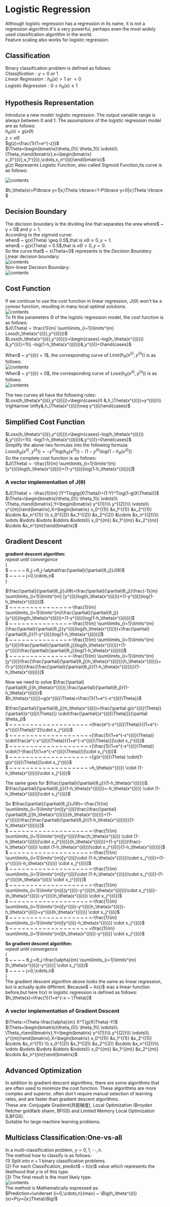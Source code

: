 # Logistic Regression
Although logistic regression has a regression in its name, it is not a regression algorithm.It's a very powerful, perhaps even the most widely used classification algorithm in the world.  
Feature scaling also works for logistic regression.
## Classification
Binary classification problem is defined as follows:  
$Classification: y = 0 ~ or ~ 1$   
$Linear ~ Regression:h_\theta(x) >1 ~ or ~ <0$  
$Logistic ~ Regression: 0 \leq h_\theta(x) \leq1$
## Hypothesis Representation
Introduce a new model: logistic regression. The output variable range is always between 0 and 1. The assumptions of the logistic regression model are as follows:  
$h_\theta(x)=g(x\Theta)$   
$z=x\Theta$  
$g(z)=\frac{1}{1+e^{-z}}$  
$\Theta=\begin{bmatrix}\theta_0\\\ \theta_1\\\ \vdots\\\ \Theta_n\end{bmatrix},x=\begin{bmatrix} x_0^{(i)},x_1^{(i)},\cdots,x_n^{(i)}\end{bmatrix}$   
$g(z)$ Represents Logistic Function, also called Sigmoid Function,its curve is as follows:  
  
![contents](https://github.com/MzjHarley/Machine-Learning/blob/main/IMG/Logistic%20Regression/1.png) 

$h_\theta(x)=P\lbrace y=1|x;\Theta \rbrace=1-P\lbrace y=0|x;\Theta \rbrace $
## Decision Boundary
The decision boundary is the dividing line that separates the area where$ ~ y = 0$ and $y = 1$.  
According to the sigmoid curve:  
when$ ~ g(x\Theta) \geq 0.5$,that is $x\Theta \geq 0,y=1.$  
when$ ~ g(x\Theta) < 0.5$,that is $x\Theta < 0,y=0.$  
So the curve that$ ~ x\Theta=0$ represents is the $Decision ~ Boundary$.   
Linear decision boundary:  
![contents](https://github.com/MzjHarley/Machine-Learning/blob/main/IMG/Logistic%20Regression/2.png)  
Non-linear Decision Boundary:  
![contents](https://github.com/MzjHarley/Machine-Learning/blob/main/IMG/Logistic%20Regression/3.png)  
## Cost Function
If we continue to use the cost function in linear regression, $J(\Theta)$ won't be a convex function, resulting in many local optimal solutions.  
![contents](https://github.com/MzjHarley/Machine-Learning/blob/main/IMG/Logistic%20Regression/4.png)    
To fit the parameters $\Theta$ of the logistic regression model, the cost function is as follows:  
$J(\Theta) = \frac{1}{m} \sum\limits_{i=1}\limits^{m} Loss(h_\theta(x^{(i)},y^{(i)}))$  
$Loss(h_\theta(x^{(i)},y^{(i)}))=\begin{cases}-log(h_\theta(x^{(i)}))  &,y^{(i)}=1\\\ -log(1-h_\theta(x^{(i)}))&,y^{(i)}=0\end{cases}$  
  
When$ ~ y^{(i)} = 1$, the corresponding curve of $Loss(h_\theta(x^{(i)},y^{(i)}))$ is as follows:  
![contents](https://github.com/MzjHarley/Machine-Learning/blob/main/IMG/Logistic%20Regression/5.png)  
When$ ~ y^{(i)} = 0$, the corresponding curve of $Loss(h_\theta(x^{(i)},y^{(i)}))$ is as follows:  
![contents](https://github.com/MzjHarley/Machine-Learning/blob/main/IMG/Logistic%20Regression/6.png)  

The two curves all have the following rules:  
$Loss(h_\theta(x^{(i)},y^{(i)}))=\begin{cases}0  &,h_\Theta(x^{(i)})=y^{(i)}\\\ \rightarrow \infty&,h_\Theta(x^{(i)})\neq y^{(i)}\end{cases}$
## Simplified Cost Function
$Loss(h_\theta(x^{(i)},y^{(i)}))=\begin{cases}-log(h_\theta(x^{(i)}))  &,y^{(i)}=1\\\ -log(1-h_\theta(x^{(i)}))&,y^{(i)}=0\end{cases}$  
Simplify the above two formulas into the following formula:  
$Loss(h_\theta(x^{(i)},y^{(i)}))=-y^{(i)}log(h_\theta(x^{(i)}))-(1-y^{(i)})log(1-h_\theta(x^{(i)}))$  
So the complete cost function is as follows:  
$J(\Theta) = -\frac{1}{m} \sum\limits_{i=1}\limits^{m} [y^{(i)}log(h_\theta(x^{(i)}))+(1-y^{(i)})log(1-h_\theta(x^{(i)}))]$
###  A vector implementation of J(θ)
$J(\Theta) = -\frac{1}{m} [Y^Tlog(g(X\Theta))+(1-Y)^Tlog(1-g(X\Theta))]$  
$\Theta=\begin{bmatrix}\theta_0\\\ \theta_1\\\ \vdots\\\ \Theta_n\end{bmatrix},Y=\begin{bmatrix} y^{(1)}\\\ y^{(2)}\\\ \vdots\\\ y^{(m)}\end{bmatrix},X=\begin{bmatrix} x_0^{(1)} &x_1^{(1)} &x_2^{(1)} &\cdots &x_n^{(1)} \\\ x_0^{(2)} &x_1^{(2)} &x_2^{(2)} &\cdots &x_n^{(2)}\\\ \vdots &\vdots &\vdots &\ddots &\vdots\\\ x_0^{(m)} &x_1^{(m)} &x_2^{(m)} &\cdots &x_n^{(m)}\end{bmatrix}$  
## Gradient Descent
**gradient descent algorithm:**  
$repeat ~ until ~ convergence$  
$\lbrace$  
$ ~ ~ ~ ~ θ_j:=θ_j-\alpha\frac{\partial}{\partial{θ_j}}J(θ)$  
$ ~ ~ ~ ~ j=0,\cdots,n$  
$\rbrace$   
  
$\frac{\partial}{\partial{θ_j}}J(θ)=\frac{\partial}{\partial{θ_j}}\frac{-1}{m} \sum\limits_{i=1}\limits^{m} [y^{(i)}log(h_\theta(x^{(i)}))+(1-y^{(i)})log(1-h_\theta(x^{(i)}))]$  
$ ~ ~ ~ ~ ~ ~ ~ ~ ~ ~ ~ ~ ~ ~ =-\frac{1}{m} \sum\limits_{i=1}\limits^{m}\frac{\partial}{\partial{θ_j}}[y^{(i)}log(h_\theta(x^{(i)}))+(1-y^{(i)})log(1-h_\theta(x^{(i)}))]$  
$ ~ ~ ~ ~ ~ ~ ~ ~ ~ ~ ~ ~ ~ ~ =-\frac{1}{m} \sum\limits_{i=1}\limits^{m}[\frac{\partial}{\partial{θ_j}}y^{(i)}log(h_\theta(x^{(i)}))+\frac{\partial}{\partial{θ_j}}(1-y^{(i)})log(1-h_\theta(x^{(i)}))]$  
$ ~ ~ ~ ~ ~ ~ ~ ~ ~ ~ ~ ~ ~ ~ =-\frac{1}{m} \sum\limits_{i=1}\limits^{m}[y^{(i)}\frac{\partial}{\partial{θ_j}}log(h_\theta(x^{(i)}))+(1-y^{(i)})\frac{\partial}{\partial{θ_j}}log(1-h_\theta(x^{(i)}))]$   
$ ~ ~ ~ ~ ~ ~ ~ ~ ~ ~ ~ ~ ~ ~ =-\frac{1}{m} \sum\limits_{i=1}\limits^{m}[y^{(i)}\frac{\frac{\partial}{\partial{θ_j}}h_\theta(x^{(i)})}{h_\theta(x^{(i)})}+(1-y^{(i)})\frac{\frac{\partial}{\partial{θ_j}}(1-h_\theta(x^{(i)}))}{1-h_\theta(x^{(i)})}]$   
  
Now we need to solve $\frac{\partial}{\partial{θ_j}}h_\theta(x^{(i)}),\frac{\partial}{\partial{θ_j}}(1-h_\theta(x^{(i)}))$   
$h_\theta(x^{(i)})=g(x^{(i)}\Theta)=\frac{1}{1+e^{-x^{(i)}\Theta}}$  
  
$\frac{\partial}{\partial{θ_j}}h_\theta(x^{(i)})=\frac{\partial g(x^{(i)}\Theta)}{\partial{(x^{(i)}\Theta)}} \cdot\frac{\partial{(x^{(i)}\Theta)}}{\partial \theta_j}$  
$ ~ ~ ~ ~ ~ ~ ~ ~ ~ ~ ~ ~ ~ ~ ~ ~ ~ ~ ~ =\frac{e^{-x^{(i)}\Theta}}{(1+e^{-x^{(i)}\Theta})^2}\cdot x_j^{(i)}$  
$ ~ ~ ~ ~ ~ ~ ~ ~ ~ ~ ~ ~ ~ ~ ~ ~ ~ ~ ~ =[\frac{1}{1+e^{-x^{(i)}\Theta}} \cdot\frac{e^{-x^{(i)}\Theta}}{1+e^{-x^{(i)}\Theta}}]\cdot x_j^{(i)}$  
$ ~ ~ ~ ~ ~ ~ ~ ~ ~ ~ ~ ~ ~ ~ ~ ~ ~ ~ ~ =[\frac{1}{1+e^{-x^{(i)}\Theta}} \cdot(1-\frac{1}{1+e^{-x^{(i)}\Theta}})]\cdot x_j^{(i)}$  
$ ~ ~ ~ ~ ~ ~ ~ ~ ~ ~ ~ ~ ~ ~ ~ ~ ~ ~ ~ =[g(x^{(i)}\Theta) \cdot(1-g(x^{(i)}\Theta))]\cdot x_j^{(i)}$  
$ ~ ~ ~ ~ ~ ~ ~ ~ ~ ~ ~ ~ ~ ~ ~ ~ ~ ~ ~ =h_\theta(x^{(i)}) \cdot (1-h_\theta(x^{(i)}))\cdot x_j^{(i)}$  
  
The same goes for $\frac{\partial}{\partial{θ_j}}(1-h_\theta(x^{(i)}))$.  
$\frac{\partial}{\partial{θ_j}}(1-h_\theta(x^{(i)}))=-h_\theta(x^{(i)}) \cdot (1-h_\theta(x^{(i)}))\cdot x_j^{(i)}$   

So $\frac{\partial}{\partial{θ_j}}J(θ)=-\frac{1}{m} \sum\limits_{i=1}\limits^{m}[y^{(i)}\frac{\frac{\partial}{\partial{θ_j}}h_\theta(x^{(i)})}{h_\theta(x^{(i)})}+(1-y^{(i)})\frac{\frac{\partial}{\partial{θ_j}}(1-h_\theta(x^{(i)}))}{1-h_\theta(x^{(i)})}]$  
$ ~ ~ ~ ~ ~ ~ ~ ~ ~ ~ ~ ~ ~ ~ ~ ~ ~ ~ ~ =-\frac{1}{m} \sum\limits_{i=1}\limits^{m}[y^{(i)}\frac{h_\theta(x^{(i)}) \cdot (1-h_\theta(x^{(i)}))\cdot x_j^{(i)}}{h_\theta(x^{(i)})}+(1-y^{(i)})\frac{-h_\theta(x^{(i)}) \cdot (1-h_\theta(x^{(i)}))\cdot x_j^{(i)}}{1-h_\theta(x^{(i)})}]$  
$ ~ ~ ~ ~ ~ ~ ~ ~ ~ ~ ~ ~ ~ ~ ~ ~ ~ ~ ~ =-\frac{1}{m} \sum\limits_{i=1}\limits^{m}[y^{(i)}\cdot (1-h_\theta(x^{(i)}))\cdot x_j^{(i)}+(1-y^{(i)})(-h_\theta(x^{(i)})) \cdot x_j^{(i)}]$  
$ ~ ~ ~ ~ ~ ~ ~ ~ ~ ~ ~ ~ ~ ~ ~ ~ ~ ~ ~ =-\frac{1}{m} \sum\limits_{i=1}\limits^{m}[y^{(i)}\cdot (1-h_\theta(x^{(i)}))\cdot x_j^{(i)}-(1-y^{(i)})h_\theta(x^{(i)}) \cdot x_j^{(i)}]$  
$ ~ ~ ~ ~ ~ ~ ~ ~ ~ ~ ~ ~ ~ ~ ~ ~ ~ ~ ~ =-\frac{1}{m} \sum\limits_{i=1}\limits^{m}[(y^{(i)}-y^{(i)}h_\theta(x^{(i)}))\cdot x_j^{(i)}-(h_\theta(x^{(i)})-y^{(i)}h_\theta(x^{(i)})) \cdot x_j^{(i)}]$  
$ ~ ~ ~ ~ ~ ~ ~ ~ ~ ~ ~ ~ ~ ~ ~ ~ ~ ~ ~ =-\frac{1}{m} \sum\limits_{i=1}\limits^{m}[y^{(i)}-y^{(i)}h_\theta(x^{(i)})-h_\theta(x^{(i)})+y^{(i)}h_\theta(x^{(i)})] \cdot x_j^{(i)}$   
$ ~ ~ ~ ~ ~ ~ ~ ~ ~ ~ ~ ~ ~ ~ ~ ~ ~ ~ ~ =-\frac{1}{m} \sum\limits_{i=1}\limits^{m}[y^{(i)}-h_\theta(x^{(i)})] \cdot x_j^{(i)}$   
$ ~ ~ ~ ~ ~ ~ ~ ~ ~ ~ ~ ~ ~ ~ ~ ~ ~ ~ ~ =\frac{1}{m} \sum\limits_{i=1}\limits^{m}[h_\theta(x^{(i)})-y^{(i)}] \cdot x_j^{(i)}$   

**So gradient descent algorithm:**  
$repeat ~ until ~ convergence$  
$\lbrace$  
$ ~ ~ ~ ~ θ_j:=θ_j-\frac{\alpha}{m} \sum\limits_{i=1}\limits^{m}[h_\theta(x^{(i)})-y^{(i)}] \cdot x_j^{(i)}$  
$ ~ ~ ~ ~ j=0,\cdots,n$  
$\rbrace$   
The gradient descent algorithm above looks the same as linear regression, but is actually quite different. Because$ ~ h(x)$ was a linear function before,but here $h(x)$ in logistic regression is defined as follows:  
$h_\theta(x)=\frac{1}{1+e^{-x ~ \Theta}}$  
### A vector implementation of Gradient Descent
$\Theta:=\Theta-\frac{\alpha}{m} X^T(g(X\Theta)-Y)$  
$\Theta=\begin{bmatrix}\theta_0\\\ \theta_1\\\ \vdots\\\ \Theta_n\end{bmatrix},Y=\begin{bmatrix} y^{(1)}\\\ y^{(2)}\\\ \vdots\\\ y^{(m)}\end{bmatrix},X=\begin{bmatrix} x_0^{(1)} &x_1^{(1)} &x_2^{(1)} &\cdots &x_n^{(1)} \\\ x_0^{(2)} &x_1^{(2)} &x_2^{(2)} &\cdots &x_n^{(2)}\\\ \vdots &\vdots &\vdots &\ddots &\vdots\\\ x_0^{(m)} &x_1^{(m)} &x_2^{(m)} &\cdots &x_n^{(m)}\end{bmatrix}$  
## Advanced Optimization
In addition to gradient descent algorithms, there are some algorithms that are often used to minimize the cost function. These algorithms are more complex and superior, often don't require manual selection of learning rates, and are faster than gradient descent algorithms.  
These are: Conjugate Gradient(共轭梯度), Local Optimization (Broyden fletcher goldfarb shann, BFGS) and Limited Memory Local Optimization (LBFGS).  
Suitable for large machine learning problems.
## Multiclass Classification:One-vs-all
In a multi-classification problem, $y = 0,1,\cdots,n$.  
The method how to classify is as follows:  
(1) Split into $n+1$ binary classification problems.  
(2) For each Classification, predict$ ~ h(x)$ value which represents the likelihood that $y$ is of this type.  
(3) The final result is the most likely type.  
![contents](https://github.com/MzjHarley/Machine-Learning/blob/main/IMG/Logistic%20Regression/7.png)  
The method is Mathematically expressed as:  
$Prediction=\underset {i=0,\cdots,n}{max} ~ \Big(h_\theta^{(i)}(x)=P(y=i|x;\Theta)\Big)$
